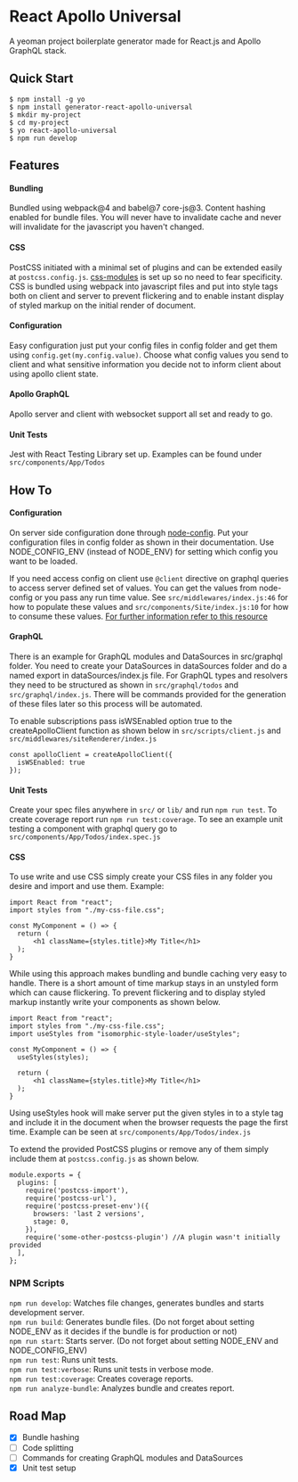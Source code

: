 # React Apollo Universal
 A yeoman project boilerplate generator made for React.js and Apollo GraphQL stack.

## Quick Start

 ```
 $ npm install -g yo
 $ npm install generator-react-apollo-universal
 $ mkdir my-project
 $ cd my-project
 $ yo react-apollo-universal
 $ npm run develop
 ```

## Features

#### Bundling
Bundled using webpack@4 and babel@7 core-js@3. Content hashing enabled for bundle files. You will never have to invalidate cache and never will invalidate for the javascript you haven't changed.

#### CSS
PostCSS initiated with a minimal set of plugins and can be extended easily at ```postcss.config.js```. [css-modules](https://github.com/css-modules/css-modules) is set up so no need to fear specificity. CSS is bundled using webpack into javascript files and put into style tags both on client and server to prevent flickering and to enable instant display of styled markup on the initial render of document.

#### Configuration
Easy configuration just put your config files in config folder and get them using ```config.get(my.config.value)```. Choose what config values you send to client and what sensitive information you decide not to inform client about using apollo client state.

#### Apollo GraphQL
Apollo server and client with websocket support all set and ready to go.

#### Unit Tests
Jest with React Testing Library set up. Examples can be found under ```src/components/App/Todos```

## How To

#### Configuration
On server side configuration done through [node-config](https://github.com/lorenwest/node-config). Put your configuration files in config folder as shown in their documentation. Use NODE_CONFIG_ENV (instead of NODE_ENV) for setting which config you want to be loaded.

If you need access config on client use ```@client``` directive on graphql queries to access server defined set of values. You can get the values from node-config or you pass any run time value. See ```src/middlewares/index.js:46``` for how to populate these values and ```src/components/Site/index.js:10``` for how to consume these values. [For further information refer to this resource](https://www.apollographql.com/docs/react/data/local-state/)

#### GraphQL
There is an example for GraphQL modules and DataSources in src/graphql folder. You need to create your DataSources in dataSources folder and do a named export in dataSources/index.js file. For GraphQL types and resolvers they need to be structured as shown in ```src/graphql/todos``` and ```src/graphql/index.js```. There will be commands provided for the generation of these files later so this process will be automated.  

To enable subscriptions pass isWSEnabled option true to the createApolloClient function as shown below in ```src/scripts/client.js``` and ```src/middlewares/siteRenderer/index.js```  

```
const apolloClient = createApolloClient({
  isWSEnabled: true
});
```

#### Unit Tests
Create your spec files anywhere in ```src/``` or ```lib/``` and run ```npm run test```. To create coverage report run ```npm run test:coverage```. To see an example unit testing a component with graphql query go to ```src/components/App/Todos/index.spec.js```

#### CSS
To use write and use CSS simply create your CSS files in any folder you desire and import and use them. Example:

```
import React from "react";
import styles from "./my-css-file.css";

const MyComponent = () => {
  return (
      <h1 className={styles.title}>My Title</h1>
  );
}
```

While using this approach makes bundling and bundle caching very easy to handle. There is a short amount of time markup stays in an unstyled form which can cause flickering. To prevent flickering and to display styled markup instantly write your components as shown below.

```
import React from "react";
import styles from "./my-css-file.css";
import useStyles from "isomorphic-style-loader/useStyles";

const MyComponent = () => {
  useStyles(styles);

  return (
      <h1 className={styles.title}>My Title</h1>
  );
}
```

Using useStyles hook will make server put the given styles in to a style tag and include it in the document when the browser requests the page the first time. Example can be seen at ```src/components/App/Todos/index.js```

To extend the provided PostCSS plugins or remove any of them simply include them at ```postcss.config.js``` as shown below.

```
module.exports = {
  plugins: [
    require('postcss-import'),
    require('postcss-url'),
    require('postcss-preset-env')({
      browsers: 'last 2 versions',
      stage: 0,
    }),
    require('some-other-postcss-plugin') //A plugin wasn't initially provided
  ],
};
```

### NPM Scripts

```npm run develop```: Watches file changes, generates bundles and starts development server.  
```npm run build```: Generates bundle files. (Do not forget about setting NODE_ENV as it decides if the bundle is for production or not)  
```npm run start```: Starts server. (Do not forget about setting NODE_ENV and NODE_CONFIG_ENV)  
```npm run test```: Runs unit tests.   
```npm run test:verbose```: Runs unit tests in verbose mode.   
```npm run test:coverage```: Creates coverage reports.   
```npm run analyze-bundle```: Analyzes bundle and creates report.  

## Road Map
 - [x] Bundle hashing
 - [ ] Code splitting
 - [ ] Commands for creating GraphQL modules and DataSources
 - [x] Unit test setup
